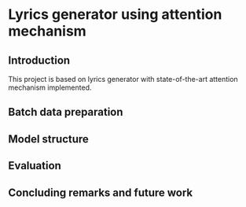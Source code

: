 # Lyrics generator using attention mechanism

## Introduction

This project is based on lyrics generator with state-of-the-art attention mechanism implemented.

## Batch data preparation

## Model structure

## Evaluation

## Concluding remarks and future work
